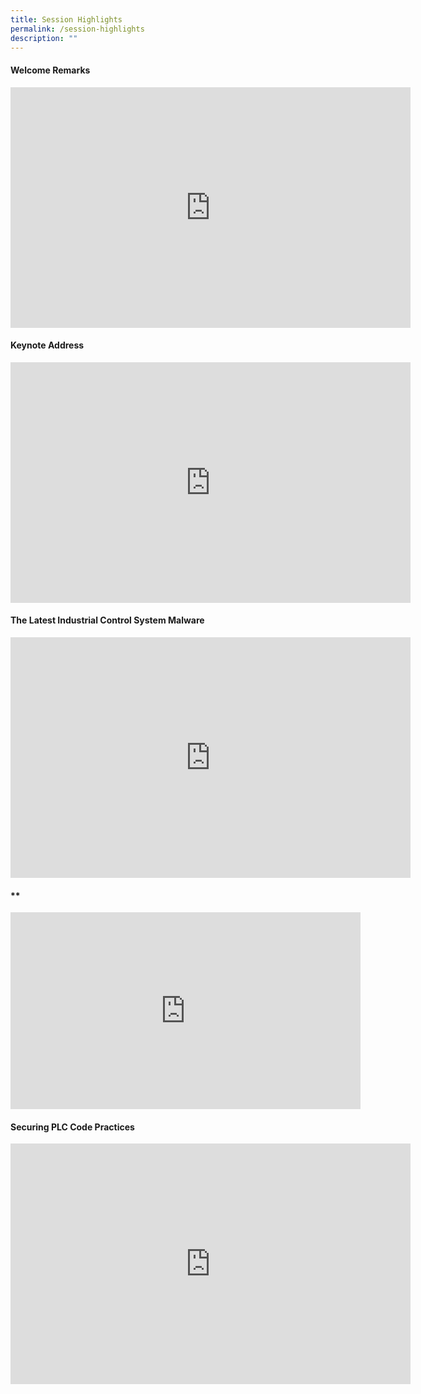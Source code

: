 ```yaml
---
title: Session Highlights
permalink: /session-highlights
description: ""
---
```

#### **Welcome Remarks**
<iframe width="640" height="385" src="https://www.youtube.com/embed/EBwKi65oLM4" title="YouTube video player" frameborder="0" allow="accelerometer; autoplay; clipboard-write; encrypted-media; gyroscope; picture-in-picture" allowfullscreen></iframe>

#### **Keynote Address**
<iframe width="640" height="385" src="https://www.youtube.com/embed/DjM-j1Yifko" title="YouTube video player" frameborder="0" allow="accelerometer; autoplay; clipboard-write; encrypted-media; gyroscope; picture-in-picture" allowfullscreen></iframe>

#### **The Latest Industrial Control System Malware**
<iframe width="640" height="385" src="https://www.youtube.com/embed/uTq706YyQHY" title="YouTube video player" frameborder="0" allow="accelerometer; autoplay; clipboard-write; encrypted-media; gyroscope; picture-in-picture" allowfullscreen></iframe>

#### **
<iframe width="560" height="315" src="https://www.youtube.com/embed/Gp1tTNE3sq4" title="YouTube video player" frameborder="0" allow="accelerometer; autoplay; clipboard-write; encrypted-media; gyroscope; picture-in-picture" allowfullscreen></iframe>

#### **Securing PLC Code Practices**
<iframe width="640" height="385" src="https://www.youtube.com/embed/vc4iYTUQHFA" title="YouTube video player" frameborder="0" allow="accelerometer; autoplay; clipboard-write; encrypted-media; gyroscope; picture-in-picture" allowfullscreen></iframe>